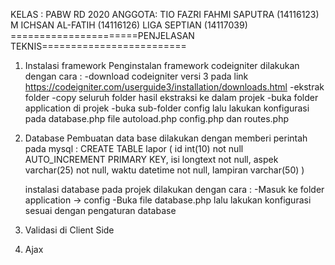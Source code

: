 KELAS  : PABW RD 2020
ANGGOTA: TIO FAZRI FAHMI SAPUTRA (14116123)
         M ICHSAN AL-FATIH (14116126)
         LIGA SEPTIAN (14117039)
======================PENJELASAN TEKNIS=========================

1. Instalasi framework
   Penginstalan framework codeigniter dilakukan dengan cara :
   -download codeigniter versi 3 pada link https://codeigniter.com/userguide3/installation/downloads.html
   -ekstrak folder
   -copy seluruh folder hasil ekstraksi ke dalam projek
   -buka folder application di projek
   -buka sub-folder config lalu lakukan konfigurasi pada database.php file autoload.php config.php dan routes.php

2. Database
   Pembuatan data base dilakukan dengan memberi perintah pada mysql :
   CREATE TABLE lapor (
    id int(10) not null AUTO_INCREMENT PRIMARY KEY,
    isi longtext not null,
    aspek varchar(25) not null,
    waktu datetime not null,
    lampiran varchar(50)
    )

    instalasi database pada projek dilakukan dengan cara :
    -Masuk ke folder application -> config
    -Buka file database.php lalu lakukan konfigurasi sesuai dengan pengaturan database

3. Validasi di Client Side

4. Ajax
